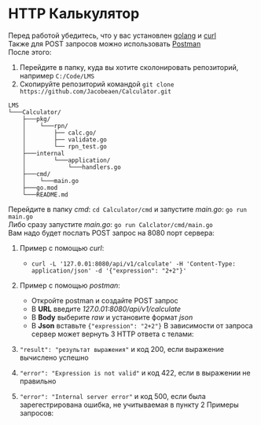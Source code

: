 # HTTP Калькулятор
Перед работой убедитесь, что у вас установлен [golang](https://go.dev/dl/) и [curl](https://curl.se/download.html)  
Также для POST запросов можно использовать [Postman](https://www.postman.com/downloads/)  
После этого:
 1. Перейдите в папку, куда вы хотите сколонировать репозиторий, например `C:/Code/LMS`
 2. Скопируйте репозиторий командой `git clone https://github.com/Jacobeaen/Calculator.git`
```
LMS
└───Calculator/
    ├───pkg/
    │    └───rpn/
    │        ├── calc.go/          
    │        ├── validate.go       
    │        └── rpn_test.go
    ├───internal
    │        └───application/
    │            └───handlers.go
    ├───cmd/
    │    └───main.go
    ├───go.mod
    └───README.md
```
Перейдите в папку _сmd_: `cd Calculator/cmd` и запустите _main.go_: `go run main.go`  
Либо сразу запустите _main.go_: `go run Calclator/cmd/main.go`  
Вам надо будет послать POST запрос на 8080 порт сервера:
1. Пример с помощью _curl_:

   - `curl -L '127.0.01:8080/api/v1/calculate' -H 'Content-Type: application/json' -d '{"expression": "2+2"}'`
2. Пример с помощью _postman_:

    - Откройте postman и создайте POST запрос
    - В **URL** введите _127.0.01:8080/api/v1/calculate_
    - В **Body** выберите _raw_ и установите формат _json_
    - В **Json** вставьте `{"expression": "2+2"}`
В зависимости от запроса сервер может вернуть 3 HTTP ответа с телами:
1. `"result": "результат выражения"` и код 200, если выражение вычислено успешно
2. `"error": "Expression is not valid"` и код 422, если в выражении не правильно
3. `"error": "Internal server error"` и код 500, если была зарегестрирована ошибка, не учитываемая в пункту 2
Примеры запросов:
